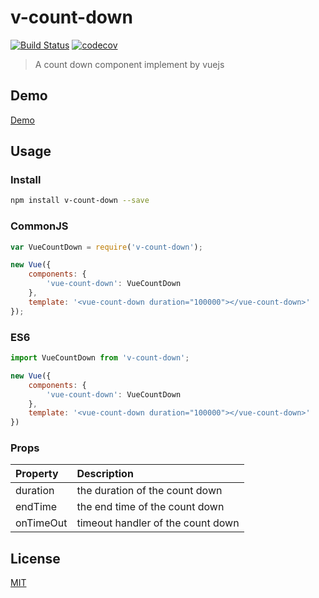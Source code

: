 # v-count-down
[![Build Status](https://travis-ci.org/lakb248/v-count-down.svg?branch=master)](https://travis-ci.org/lakb248/v-count-down)
[![codecov](https://codecov.io/gh/lakb248/v-count-down/branch/master/graph/badge.svg)](https://codecov.io/gh/lakb248/v-count-down)

> A count down component implement by vuejs

## Demo
[Demo](https://lakb248.github.io/v-count-down/)

## Usage

### Install

```bash
npm install v-count-down --save
```

### CommonJS

```javascript
var VueCountDown = require('v-count-down');

new Vue({
    components: {
        'vue-count-down': VueCountDown
    },
    template: '<vue-count-down duration="100000"></vue-count-down>'
});
```

### ES6
```javascript
import VueCountDown from 'v-count-down';

new Vue({
    components: {
        'vue-count-down': VueCountDown
    },
    template: '<vue-count-down duration="100000"></vue-count-down>'
})
```

### Props
| Property | Description |
|:--|:--|
| duration | the duration of the count down |
| endTime | the end time of the count down |
| onTimeOut | timeout handler of the count down |

## License

[MIT](http://opensource.org/licenses/MIT)
